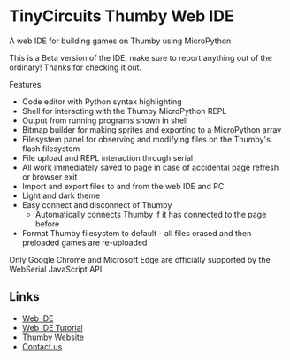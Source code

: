 # TinyCircuits Thumby Web IDE

A web IDE for building games on Thumby using MicroPython

This is a Beta version of the IDE, make sure to report anything out of the ordinary! Thanks for checking it out.

Features:
* Code editor with Python syntax highlighting
* Shell for interacting with the Thumby MicroPython REPL
* Output from running programs shown in shell
* Bitmap builder for making sprites and exporting to a MicroPython array
* Filesystem panel for observing and modifying files on the Thumby's flash filesystem
* File upload and REPL interaction through serial
* All work immediately saved to page in case of accidental page refresh or browser exit
* Import and export files to and from the web IDE and PC
* Light and dark theme
* Easy connect and disconnect of Thumby
    * Automatically connects Thumby if it has connected to the page before
* Format Thumby filesystem to default - all files erased and then preloaded games are re-uploaded

Only Google Chrome and Microsoft Edge are officially supported by the WebSerial JavaScript API

## Links
* [Web IDE](https://tinycircuits.github.io/)
* [Web IDE Tutorial](https://tinycircuits.com/blogs/thumby/building-a-game-with-the-thumby-ide)
* [Thumby Website](https://thumby.us)
* [Contact us](https://tinycircuits.com/pages/contact-us)